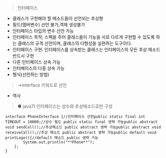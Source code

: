 > 인터페이스
> 
- 클래스가 구현해야 할 메소드들이 선언되는 추상형
- 필드(멤버변수) 선언 불가,객체 생성불가
- 인터페이스 타입의 변수 선언 가능
- 인터페이스 목적; 스펙을 주어 클래스들이 기능을 서로 다르게 구현할 수 있도록 하는 클래스의 규격 선언이며, 클래스의 다형성을 실현하는 도구이다.
- 인터페이스 구현: 인터페이스를 상속받는 클래스는 인터페이스의 모든 추상 메소드 반드시 구현
- 다른 인터페이스 상속 가능
- 인터페이스의 다중 상속 가능
- 형식(선언하는 방법)

> ->interface 키워드로 선언
> 
- 역사

> ● java7) 인터페이스는 상수와 추상메소드로만 구성

```
interface PhoneInterface {//인터페이스 선언public static final int TIMEOUT = 10000;//상수 필드 public static final 생략 가능public abstract void sendCall();//추상메소드 public abstract 생략 가능public abstract void receiveCall();//추상 메소드 public abstract 생략 가능public default void printLogo(){//default 메소드 public 생략 가능
    	System.out.println("**Phone**");
    };
}
```